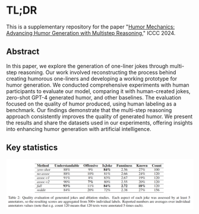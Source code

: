 # TL;DR

This is a supplementary repository for the paper "[Humor Mechanics: Advancing Humor Generation with Multistep Reasoning](https://arxiv.org/abs/#)," ICCC 2024.

## Abstract

In this paper, we explore the generation of one-liner jokes through multi-step reasoning. Our work involved reconstructing the process behind creating humorous one-liners and developing a working prototype for humor generation. We conducted comprehensive experiments with human participants to evaluate our model, comparing it with human-created jokes, zero-shot GPT-4 generated humor, and other baselines. The evaluation focused on the quality of humor produced, using human labeling as a benchmark. Our findings demonstrate that the multi-step reasoning approach consistently improves the quality of generated humor. We present the results and share the datasets used in our experiments, offering insights into enhancing humor generation with artificial intelligence.

## Key statistics 

![quality evaluation](https://github.com/altsoph/humor-mechanics/raw/main/hm_pic2.png)
